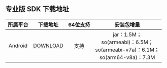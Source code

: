 ## 专业版 SDK 下载地址

| 所属平台 | 下载地址 | 64位支持 | 安装包增量 |
|:---------:| :--------:| :--------:|:--------:|
| Android | [DOWNLOAD](http://liteavsdk-1252463788.cosgz.myqcloud.com/TXLiteAVSDK_Professional_Android_latest.zip)| 支持 | jar：1.5M；<br> so(armeabi)：6.5M；<br> so(armeabi-v7a)：6.1M；<br>so(arm64-v8a)：7.3M|